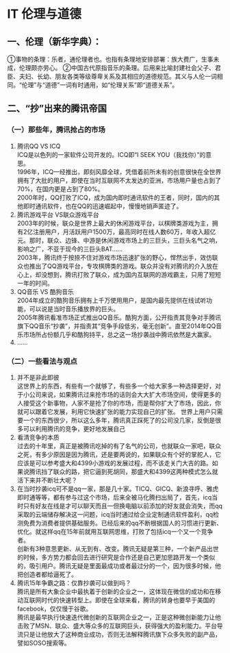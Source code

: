 #  IT 伦理与道德
## 一、伦理（新华字典）：
①事物的条理：乐者，通伦理者也。也指有条理地安排部署：族大费广，生事未成，伦理颇亦劳心。 
②中国古代原指音乐的条理。后用来比喻封建社会父子、君臣、夫妇、长幼、朋友各类等级尊卑关系及其相应的道德规范。其义与人伦一词相同。“伦理”与“道德”一词有时通用，如“伦理关系”即“道德关系”。
## 二、“抄”出来的腾讯帝国
### （一）那些年，腾讯抢占的市场
1. 腾讯QQ VS ICQ          
ICQ是以色列的一家软件公司开发的。ICQ即“I SEEK YOU（我找你）”的意思。          
1996年，ICQ一经推出，即刻风靡全球，凭借着前所未有的创意很快在全世界拥有了大批的用户，即使在当时互联网不太发达的亚洲，市场用户量也占到了70%，在国内更是占到了80%。            
2000年时，QQ打败了ICQ，成为国内即时通讯软件的王者，同时，国内的其他即时通讯软件，也在QQ的迅速崛起中，慢慢地销声匿迹了。          
2. 腾讯游戏平台 VS联众游戏平台         
2003年的时候，联众是世界上最大的休闲游戏平台，以棋牌类游戏为主，拥有2亿注册用户，月活跃用户1500万，最高同时在线人数60万，年收入超亿元。那时，联众、边锋、中游是休闲游戏市场上的三巨头，三巨头名气之响，影响之广，不亚于现今的三巨头BAT……   
2003年，腾讯终于按捺不住对游戏市场迅速扩张的野心，悍然出手，效仿联众也推出了QQ游戏平台，专攻棋牌类的游戏。联众并没有对腾讯的介入放在心上，却没想到，腾讯打败了联众，成为国内互联网的游戏霸主，只用了短短一年的时间。  
3. QQ音乐 VS 酷狗音乐   
2004年成立的酷狗音乐拥有上千万使用用户，是国内最先提供在线试听功能，可以说是当时音乐播放界的巨头。           
2005年腾讯看准市场正式推出QQ音乐。酷狗方面，公开指责其竞争对手腾讯旗下QQ音乐“抄袭”，并指责其“竞争手段低劣，毫无创新”。直至2014年QQ音乐市场所占份额几乎和酷狗持平，总之这一场抄袭战中腾讯依然是大赢家。   
4. ......
### （二）一些看法与观点
1. 并不是非此即彼      
这世界上的东西，有些有一个就够了，有些多一个给大家多一种选择更好，对于小公司来说，如果腾讯过来抢市场的话则会大大扩大市场空间，使得更多的人接受这个新事物，人家不是抢了你的市场，而是帮你扩大了市场，因此，你就可以跟着它发展，利用它快速扩张的能力实现自己的扩张。
世界上用户只需要一个的东西很少，所以这么多年，腾讯真正踩死了的公司没几家，反倒是很多可以利用腾讯的竞争，更好地发展自己
2. 看清竞争的本质      
过去的十年里，真正是被腾讯吃掉的有了名气的公司，也就联众一家吧，联众之死，有多少原因是因为腾讯，还是要两说的，如果联众有个好的掌舵人，它应该是可以参考盛大和4399小游戏的发展过程，而不该走关门大吉的路。如果说腾讯挡了联众的路，把它逼到死胡同，那盛大和4399这两种模式怎么就活下来并不断壮大呢？
3. 在当时抄袭icq可不是qq一家，那是几十家。TICQ、GICQ、新浪寻呼、雅虎即时通等等，都有参与过这个市场，后来全被马化腾扫出局了，首先，icq当时只有好友在线是才可以聊天而且一但换电脑以前添加的好友就会消失，而qq采取的云端储存解决这一问题，icq当时通过给企业定制通讯软件盈利，qq检测免费为消费者提供基础服务。已经后来的qq不断根据国人的习惯进行更新、优化。就这样qq在15年前就用互联网思维，打败了包括icq一个又一个竞争者。          
创新有3种意思更新、从无到有、改变。腾讯无疑是第三种，一个新产品出世的时候，多方势力都会回去进行研究是合作还是自己更加思路开发一个类似的，吸引用户。腾讯无疑是里面最成功或者最过分的一个，因为很多时候，他把创造者都给逼死了。
4. 腾讯15年争霸之路：仅靠抄袭可以做到吗？     
腾讯是所有大象企业中最执着于创新的企业之一，这体现在微信的成功和在移动互联网时代的快速转型上。即使在全球来看，腾讯的转身也要早于美国的facebook，仅仅慢于谷歌。       
腾讯是最早执行快速迭代微创新的互联网企业之一，正是这种微创新能力让他击败了MSN、联众、盛大等众多的互联网巨头，获得强大的盈利能力。平台导流只是让他放大了这种商业成功，否则无法解释腾讯旗下众多失败的副产品，譬如SOSO搜索等。       